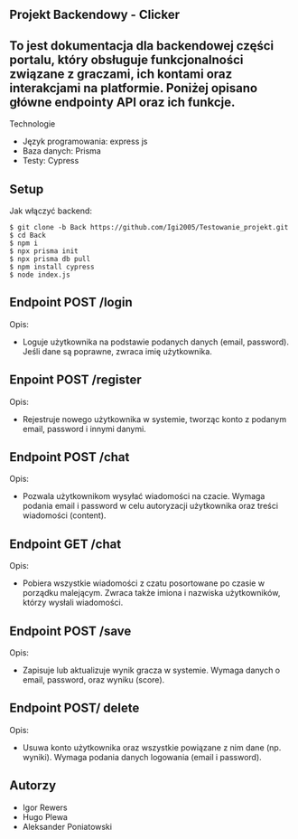 ## Projekt Backendowy - Clicker
## To jest dokumentacja dla backendowej części portalu, który obsługuje funkcjonalności związane z graczami, ich kontami oraz interakcjami na platformie. Poniżej opisano główne endpointy API oraz ich funkcje.

Technologie
* Język programowania: express js
* Baza danych: Prisma
* Testy: Cypress


## Setup
Jak włączyć backend:

```
$ git clone -b Back https://github.com/Igi2005/Testowanie_projekt.git
$ cd Back
$ npm i
$ npx prisma init
$ npx prisma db pull
$ npm install cypress
$ node index.js
```

## Endpoint POST /login
Opis:
* Loguje użytkownika na podstawie podanych danych (email, password). Jeśli dane są poprawne, zwraca imię użytkownika.

## Enpoint POST /register
Opis:
* Rejestruje nowego użytkownika w systemie, tworząc konto z podanym email, password i innymi danymi.

## Endpoint POST /chat
Opis:
* Pozwala użytkownikom wysyłać wiadomości na czacie. Wymaga podania email i password w celu autoryzacji użytkownika oraz treści wiadomości (content).

## Endpoint GET /chat
Opis:
* Pobiera wszystkie wiadomości z czatu posortowane po czasie w porządku malejącym. Zwraca także imiona i nazwiska użytkowników, którzy wysłali wiadomości.

## Endpoint POST /save
Opis:
* Zapisuje lub aktualizuje wynik gracza w systemie. Wymaga danych o email, password, oraz wyniku (score).

## Endpoint POST/ delete
Opis:
* Usuwa konto użytkownika oraz wszystkie powiązane z nim dane (np. wyniki). Wymaga podania danych logowania (email i password).

## Autorzy
* Igor Rewers
* Hugo Plewa
* Aleksander Poniatowski
